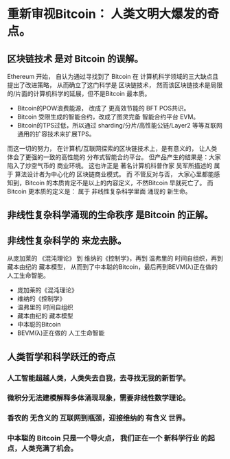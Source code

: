 # 重新审视Bitcoin： 人类文明大爆发的奇点。

## 区块链技术 是对 Bitcoin 的误解。
Ethereum 开始， 自认为通过寻找到了 Bitcoin 在 计算机科学领域的三大缺点且提出了改进策略， 从而确立了这门科学是 区块链技术， 然而该区块链技术是局限的/片面的计算机科学的延展，但不是Bitcoin 最本质。
- Bitcoin的POW浪费能源， 改成了 更高效节能的 BFT POS共识。
- Bitcoin 受限生成的智能合约，改成了图灵完备 智能合约平台 EVM。
- Bitcoin的TPS过低，所以通过 sharding/分片/高性能公链/Layer2 等等互联网通用的扩容技术来扩展TPS。

而这一切的努力， 在计算机/互联网探索的区块链技术上，是有意义的， 让人类 体会了更强的一致的高性能的 分布式智能合约平台。
但产品产生的结果是：大家陷入了炒空气币的 商业环境。 这也许正是 著名计算机科普作家 吴军所描述的 属于 算法设计者为中心化的 区块链商业模式。
而 不管反对与否， 大家心里都能感知到，Bitcoin 的本质肯定不是以上的内容定义，不然Bitcoin 早就死亡了。 
而Bitcoin 更本质的定义是： 属于 非线性复杂科学里面 涌现的 新生命。

## 非线性复杂科学涌现的生命秩序 是Bitcoin 的正解。


## 非线性复杂科学的 来龙去脉。
从庞加莱的 《混沌理论》 到 维纳的《控制学》，再到 温弗里的 时间自组织，再到 藏本由纪的 藏本模型， 从而到了中本聪的Bitcoin，最后再到BEVM(λ)正在做的 人工生命智能。
- 庞加莱的《混沌理论》
- 维纳的《控制学》
- 温弗里的 时间自组织
- 藏本由纪的 藏本模型
- 中本聪的Bitcoin
- BEVM(λ)正在做的 人工生命智能

## 人类哲学和科学跃迁的奇点
### 人工智能超越人类，人类失去自我，去寻找无我的新哲学。
### 微积分无法建模解释多体涌现现象，需要非线性数学理论。
### 香农的 无含义的 互联网到瓶颈，迎接维纳的 有含义 世界。
### 中本聪的 Bitcoin 只是一个导火点， 我们正在一个 新科学行业 的起点，人类充满了机会。
